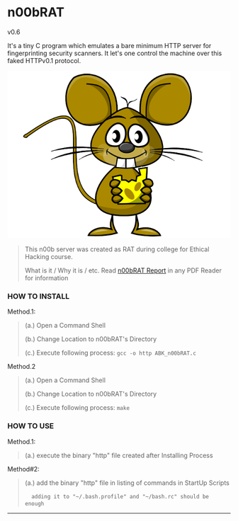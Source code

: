 
# n00bRAT

v0.6

It's a tiny C program which emulates a bare minimum HTTP server for fingerprinting security scanners.
It let's one control the machine over this faked HTTPv0.1 protocol.

![image of Rat](docs/rat.png)

> This n00b server was created as RAT during college for Ethical Hacking course.
>
> What is it / Why it is / etc.
> Read [n00bRAT Report](./docs/n00bRAT_Report.pdf) in any PDF Reader for information


### HOW TO INSTALL

Method.1:
> (a.) Open a Command Shell
>
> (b.) Change Location to n00bRAT's Directory
>
> (c.) Execute following process:	`gcc -o http ABK_n00bRAT.c`

Method.2
> (a.) Open a Command Shell
>
> (b.) Change Location to n00bRAT's Directory
>
> (c.) Execute following process:	`make`



### HOW TO USE

Method.1:
> (a.) execute the binary "http" file created after Installing Process

Method#2:
> (a.) add the binary "http" file in listing of commands in StartUp Scripts
>
>       adding it to "~/.bash.profile" and "~/bash.rc" should be enough

---
